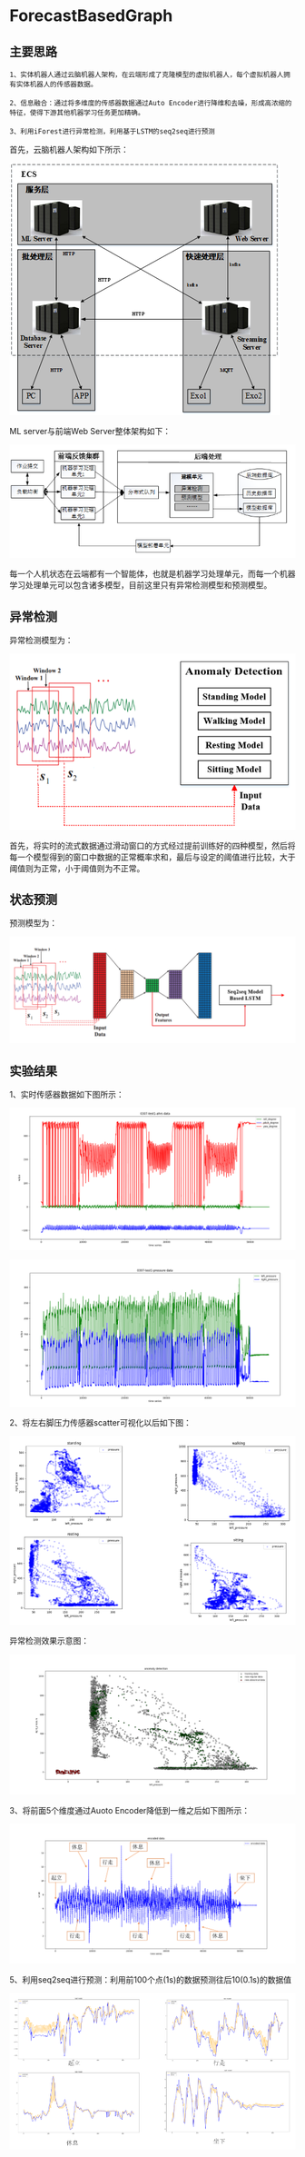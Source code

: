 # ForecastBasedGraph

## 主要思路

	1、实体机器人通过云脑机器人架构，在云端形成了克隆模型的虚拟机器人，每个虚拟机器人拥有实体机器人的传感器数据。

    2、信息融合：通过将多维度的传感器数据通过Auto Encoder进行降维和去噪，形成高浓缩的特征，使得下游其他机器学习任务更加精确。

    3、利用iForest进行异常检测，利用基于LSTM的seq2seq进行预测

首先，云脑机器人架构如下所示：

![fig1](./picture/fig9.png "fig9")

ML server与前端Web Server整体架构如下：

![fig1](./picture/fig6.png "fig6")

每一个人机状态在云端都有一个智能体，也就是机器学习处理单元，而每一个机器学习处理单元可以包含诸多模型，目前这里只有异常检测模型和预测模型。

## 异常检测

异常检测模型为：

![fig1](./picture/fig7.png "fig7")

首先，将实时的流式数据通过滑动窗口的方式经过提前训练好的四种模型，然后将每一个模型得到的窗口中数据的正常概率求和，最后与设定的阈值进行比较，大于阈值则为正常，小于阈值则为不正常。

## 状态预测

预测模型为：

![fig1](./picture/fig8.png "fig8")


## 实验结果

1、实时传感器数据如下图所示：

![fig1](./picture/fig1.png "fig1")

![fig2](./picture/fig2.png "fig2")

2、将左右脚压力传感器scatter可视化以后如下图：

![fig2](./picture/fig10.png "fig10")

异常检测效果示意图：

![fig2](./picture/anomaly.png "anomaly")

3、将前面5个维度通过Auoto Encoder降低到一维之后如下图所示：

![fig4](./picture/fig4.png "fig4")

5、利用seq2seq进行预测：利用前100个点(1s)的数据预测往后10(0.1s)的数据值

![fig5](./picture/fig5.png "fig5")

















